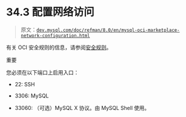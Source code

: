 # 34.3 配置网络访问

> 原文：[`dev.mysql.com/doc/refman/8.0/en/mysql-oci-marketplace-network-configuration.html`](https://dev.mysql.com/doc/refman/8.0/en/mysql-oci-marketplace-network-configuration.html)

有关 OCI 安全规则的信息，请参阅[安全规则](https://docs.cloud.oracle.com/iaas/Content/Network/Concepts/securityrules.htm)。

重要

您必须在以下端口上启用入口：

+   22: SSH

+   3306: MySQL

+   33060: （可选）MySQL X 协议。由 MySQL Shell 使用。
